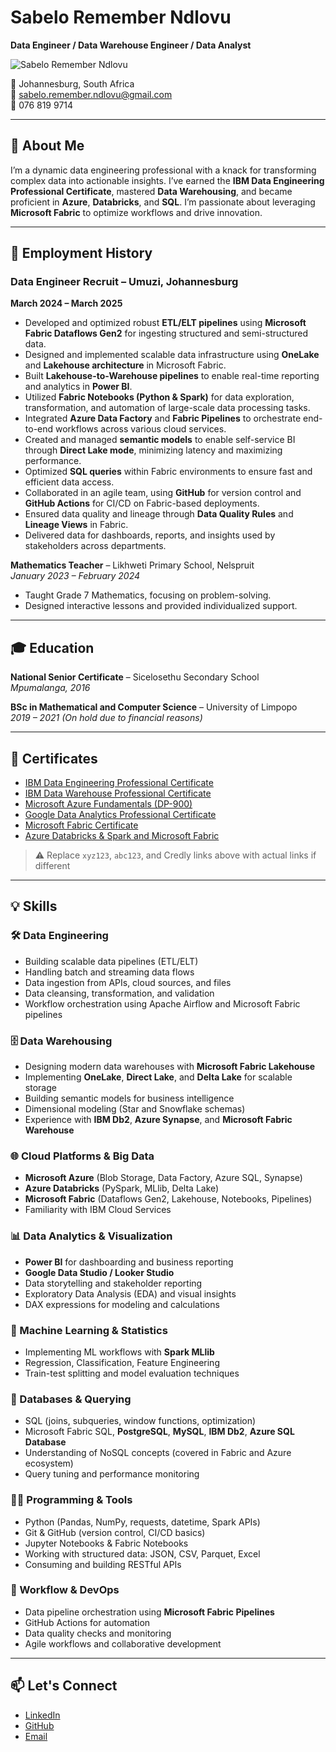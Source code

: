 # Sabelo Remember Ndlovu  
**Data Engineer / Data Warehouse Engineer / Data Analyst**  

![Sabelo Remember Ndlovu](assets/profile.jpg)


📍 Johannesburg, South Africa  
📧 sabelo.remember.ndlovu@gmail.com  
📱 076 819 9714  

---

## 👋 About Me  
I’m a dynamic data engineering professional with a knack for transforming complex data into actionable insights. I’ve earned the **IBM Data Engineering Professional Certificate**, mastered **Data Warehousing**, and became proficient in **Azure**, **Databricks**, and **SQL**. I’m passionate about leveraging **Microsoft Fabric** to optimize workflows and drive innovation.  

---

## 💼 Employment History  
### Data Engineer Recruit – Umuzi, Johannesburg  
**March 2024 – March 2025**

- Developed and optimized robust **ETL/ELT pipelines** using **Microsoft Fabric Dataflows Gen2** for ingesting structured and semi-structured data.  
- Designed and implemented scalable data infrastructure using **OneLake** and **Lakehouse architecture** in Microsoft Fabric.  
- Built **Lakehouse-to-Warehouse pipelines** to enable real-time reporting and analytics in **Power BI**.  
- Utilized **Fabric Notebooks (Python & Spark)** for data exploration, transformation, and automation of large-scale data processing tasks.  
- Integrated **Azure Data Factory** and **Fabric Pipelines** to orchestrate end-to-end workflows across various cloud services.  
- Created and managed **semantic models** to enable self-service BI through **Direct Lake mode**, minimizing latency and maximizing performance.  
- Optimized **SQL queries** within Fabric environments to ensure fast and efficient data access.  
- Collaborated in an agile team, using **GitHub** for version control and **GitHub Actions** for CI/CD on Fabric-based deployments.  
- Ensured data quality and lineage through **Data Quality Rules** and **Lineage Views** in Fabric.  
- Delivered data for dashboards, reports, and insights used by stakeholders across departments.


**Mathematics Teacher** – Likhweti Primary School, Nelspruit  
*January 2023 – February 2024*  
- Taught Grade 7 Mathematics, focusing on problem-solving.  
- Designed interactive lessons and provided individualized support.

---

## 🎓 Education  

**National Senior Certificate** – Sicelosethu Secondary School  
*Mpumalanga, 2016*  

**BSc in Mathematical and Computer Science** – University of Limpopo  
*2019 – 2021 (On hold due to financial reasons)*  

---

## 📜 Certificates  

- [IBM Data Engineering Professional Certificate](https://www.credly.com/badges/bb67b154-2a34-43e5-b6f6-f4a39b52922b/public_url)  
- [IBM Data Warehouse Professional Certificate](https://www.credly.com/badges/d6f93c79-4c87-4ac5-880c-139e49f9aa8a/public_url)  
- [Microsoft Azure Fundamentals (DP-900)](https://learn.microsoft.com/en-us/users/sabelondlovu-6853/credentials)  
- [Google Data Analytics Professional Certificate](https://www.coursera.org/account/accomplishments/professional-cert/xyz123)  
- [Microsoft Fabric Certificate](https://learn.microsoft.com/en-us/users/sabelondlovu-6853/credentials)  
- [Azure Databricks & Spark and Microsoft Fabric](https://www.udemy.com/certificate/UC-abc123/)  

> ⚠️ Replace `xyz123`, `abc123`, and Credly links above with actual links if different

---

## 💡 Skills

### 🛠️ Data Engineering  
- Building scalable data pipelines (ETL/ELT)  
- Handling batch and streaming data flows  
- Data ingestion from APIs, cloud sources, and files  
- Data cleansing, transformation, and validation  
- Workflow orchestration using Apache Airflow and Microsoft Fabric pipelines  

### 🗄️ Data Warehousing  
- Designing modern data warehouses with **Microsoft Fabric Lakehouse**  
- Implementing **OneLake**, **Direct Lake**, and **Delta Lake** for scalable storage  
- Building semantic models for business intelligence  
- Dimensional modeling (Star and Snowflake schemas)  
- Experience with **IBM Db2**, **Azure Synapse**, and **Microsoft Fabric Warehouse**  

### 🌐 Cloud Platforms & Big Data  
- **Microsoft Azure** (Blob Storage, Data Factory, Azure SQL, Synapse)  
- **Azure Databricks** (PySpark, MLlib, Delta Lake)  
- **Microsoft Fabric** (Dataflows Gen2, Lakehouse, Notebooks, Pipelines)  
- Familiarity with IBM Cloud Services  

### 📊 Data Analytics & Visualization  
- **Power BI** for dashboarding and business reporting  
- **Google Data Studio / Looker Studio**  
- Data storytelling and stakeholder reporting  
- Exploratory Data Analysis (EDA) and visual insights  
- DAX expressions for modeling and calculations  

### 🧠 Machine Learning & Statistics  
- Implementing ML workflows with **Spark MLlib**  
- Regression, Classification, Feature Engineering  
- Train-test splitting and model evaluation techniques  

### 💾 Databases & Querying  
- SQL (joins, subqueries, window functions, optimization)  
- Microsoft Fabric SQL, **PostgreSQL**, **MySQL**, **IBM Db2**, **Azure SQL Database**  
- Understanding of NoSQL concepts (covered in Fabric and Azure ecosystem)  
- Query tuning and performance monitoring  

### 👨‍💻 Programming & Tools  
- Python (Pandas, NumPy, requests, datetime, Spark APIs)  
- Git & GitHub (version control, CI/CD basics)  
- Jupyter Notebooks & Fabric Notebooks  
- Working with structured data: JSON, CSV, Parquet, Excel  
- Consuming and building RESTful APIs  

### 🔧 Workflow & DevOps  
- Data pipeline orchestration using **Microsoft Fabric Pipelines**  
- GitHub Actions for automation  
- Data quality checks and monitoring  
- Agile workflows and collaborative development  

---

## 📫 Let's Connect  
- [LinkedIn](https://www.linkedin.com/in/sabelondlovu)  
- [GitHub](https://github.com/SabeloRemember-Ndlovu)
- [Email](https://github.com/SabeloRemember-Ndlovu)  

